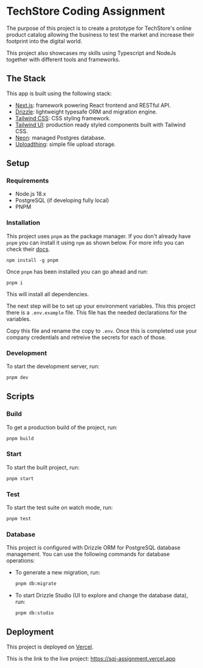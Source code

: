 # TechStore Coding Assignment

The purpose of this project is to create a prototype for TechStore's online product catalog allowing the business to test the market and increase their footprint into the digital world.

This project also showcases my skills using Typescript and NodeJs together with different tools and frameworks.

## The Stack

This app is built using the following stack:

- [Next.js](https://nextjs.org): framework powering React frontend and RESTful API.
- [Drizzle](https://orm.drizzle.team/): lightweight typesafe ORM and migration engine. 
- [Tailwind CSS](https://tailwindcss.com): CSS styling framework.
- [Tailwind UI](https://tailwindui.com/): production ready styled components built with Tailwind CSS.
- [Neon](https://neon.tech/): managed Postgres database.
- [Uploadthing](https://uploadthing.com/): simple file upload storage.

## Setup
### Requirements

- Node.js 18.x
- PostgreSQL (if developing fully local)
- PNPM 

### Installation
This project uses `pnpm` as the package manager. If you don't already have `pnpm` you can install it using `npm` as shown below. For more info you can check their [docs](https://pnpm.io/installation).

```
npm install -g pnpm
```

Once `pnpm` has been installed you can go ahead and run:

```
pnpm i
```
This will install all dependencies.

The next step will be to set up your environment variables. This this project there is a `.env.example` file. This file has the needed declarations for the variables. 

Copy this file and rename the copy to `.env`. Once this is completed use your company credentials and retreive the secrets for each of those.
### Development

To start the development server, run:

```bash
pnpm dev
```

## Scripts

### Build

To get a production build of the project, run:

```bash
pnpm build
```

### Start

To start the built project, run:

```bash
pnpm start
```

### Test

To start the test suite on watch mode, run:

```bash
pnpm test
```

### Database

This project is configured with Drizzle ORM for PostgreSQL database management. You can use the following commands for database operations:

- To generate a new migration, run:
  
  ```bash
  pnpm db:migrate
  ```

- To start Drizzle Studio (UI to explore and change the database data), run:

  ```bash
  pnpm db:studio
  ```

## Deployment

This project is deployed on [Vercel](https://vercel.com).

This is the link to the live project: https://sqj-assignment.vercel.app




